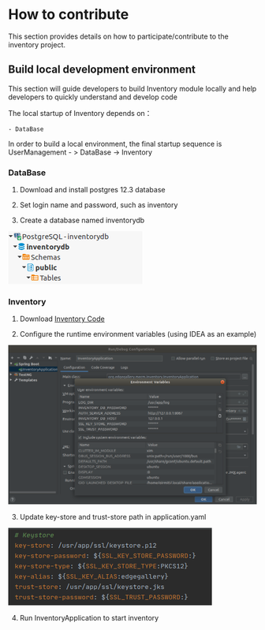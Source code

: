 How to contribute
==========================

This section provides details on how to participate/contribute to the inventory project. 

## Build local development environment

This section will guide developers to build Inventory module locally and help developers to quickly understand and
 develop
 code 

The local startup of Inventory depends on：
```
- DataBase
```
In order to build a local environment, the final startup sequence is UserManagement - > DataBase -> Inventory

### DataBase

1. Download and install postgres 12.3 database 

2. Set login name and password, such as inventory

3. Create a database named inventorydb

![](/uploads/images/2020/0924/inventory-db.png "inventory-db.png")

### Inventory

1. Download [Inventory Code](https://gitee.com/edgegallery/mecm-inventory/)

2. Configure the runtime environment variables (using IDEA as an example)

![](/uploads/images/2020/0924/inventory.png "inventory.png")

3. Update key-store and trust-store path in application.yaml

![](/uploads/images/2020/0924/key-store.png "key-store.png")

4. Run InventoryApplication to start inventory
